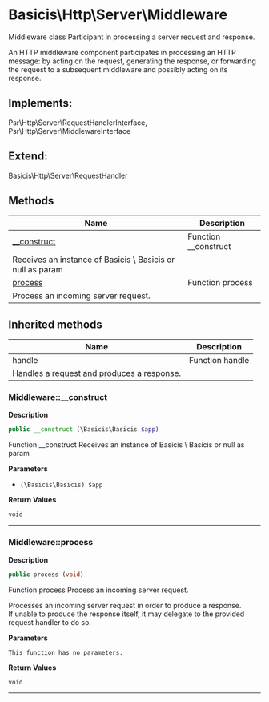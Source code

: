 # Basicis\Http\Server\Middleware  

Middleware class
Participant in processing a server request and response.

An HTTP middleware component participates in processing an HTTP message:
by acting on the request, generating the response, or forwarding the
request to a subsequent middleware and possibly acting on its response.  

## Implements:
Psr\Http\Server\RequestHandlerInterface, Psr\Http\Server\MiddlewareInterface

## Extend:

Basicis\Http\Server\RequestHandler

## Methods

| Name | Description |
|------|-------------|
|[__construct](#middleware__construct)|Function __construct
Receives an instance of Basicis \ Basicis or null as param|
|[process](#middlewareprocess)|Function process
Process an incoming server request.|

## Inherited methods

| Name | Description |
|------|-------------|
|handle|Function handle
Handles a request and produces a response.|



### Middleware::__construct  

**Description**

```php
public __construct (\Basicis\Basicis $app)
```

Function __construct
Receives an instance of Basicis \ Basicis or null as param 

 

**Parameters**

* `(\Basicis\Basicis) $app`

**Return Values**

`void`


<hr />


### Middleware::process  

**Description**

```php
public process (void)
```

Function process
Process an incoming server request. 

Processes an incoming server request in order to produce a response.  
If unable to produce the response itself, it may delegate to the provided  
request handler to do so. 

**Parameters**

`This function has no parameters.`

**Return Values**

`void`


<hr />

